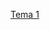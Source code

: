 [Tema 1](https://docs.google.com/presentation/d/14pGiO7ehipCSRzrRgJCaM2J7mesngz5AIEvn5eh3o5k/edit?usp=sharing)
